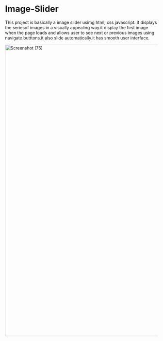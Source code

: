 # Image-Slider
This project is basically a image slider usimg html, css javascript. It displays the seriesof images in a visually appealing way.it display the first image when the page loads and allows user to see next or previous images using navigate butttons.it also slide automatically.it has smooth user interface. 

<img width="960" alt="Screenshot (75)" src="https://github.com/priyapandey5/Image-Slider/assets/129404384/4e226ccf-959d-4d68-a359-e7e5e669179b">
